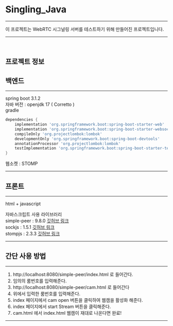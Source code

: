 Singling_Java
===============
***
이 프로젝트는 WebRTC 시그널링 서버를 테스트하기 위해 만들어진 프로젝트입니다.<br>
***
<br>

프로젝트 정보
--------
백엔드
----
***
spring boot 3.1.2 <br>
자바 버전 : openjdk 17 ( Corretto ) <br>
gradle 
```groovy
dependencies {
    implementation 'org.springframework.boot:spring-boot-starter-web'
    implementation 'org.springframework.boot:spring-boot-starter-websocket' // 시그널링 서버 구축을 위한 websocket
    compileOnly 'org.projectlombok:lombok'
    developmentOnly 'org.springframework.boot:spring-boot-devtools'
    annotationProcessor 'org.projectlombok:lombok'
    testImplementation 'org.springframework.boot:spring-boot-starter-test'
}
```
웹소켓 : STOMP

***
프론트
---
***
html + javascript

자바스크립트 사용 라이브러리<br>
simple-peer :  9.8.0 [깃허브 링크](https://github.com/feross/simple-peer)<br>
sockjs : 1.5.1 [깃허브 링크](https://github.com/sockjs/sockjs-client)<br>
stompjs : 2.3.3 [깃허브 링크](https://github.com/stomp-js/stompjs)
***

간단 사용 방법
---
***
1. http://localhost:8080/simple-peer/index.html 로 들어간다.
2. 임의의 룸번호를 입력해준다.
3. http://localhost:8080/simple-peer/cam.html 로 들어간다
4. 위에서 입력한 룸번호를 입력해준다.
5. index 페이지에서 cam open 버튼을 클릭하여 웹캠을 활성화 해준다.
6. index 페이지에서 start Stream 버튼을 클릭해준다.
7. cam.html 에서 index.html 웹캠이 재대로 나온다면 완료!
***

